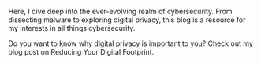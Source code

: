 Here, I dive deep into the ever-evolving realm of cybersecurity. From dissecting malware to exploring digital privacy, this blog is a resource for my interests in all things cybersecurity. 

Do you want to know why digital privacy is important to you? Check out my blog post on Reducing Your Digital Footprint.